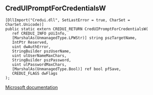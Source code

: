 ## CredUIPromptForCredentialsW

```
[DllImport("Credui.dll", SetLastError = true, CharSet = CharSet.Unicode)]
public static extern CREDUI_RETURN CredUIPromptForCredentialsW(
   ref CREDUI_INFO pUiInfo,
   [MarshalAs(UnmanagedType.LPWStr)] string pszTargetName,
   IntPtr Reserved,
   uint dwAuthError,
   StringBuilder pszUserName,
   uint ulUserNameMaxChars,
   StringBuilder pszPassword,
   uint ulPasswordMaxChars,
   [MarshalAs(UnmanagedType.Bool)] ref bool pfSave,
   CREDUI_FLAGS dwFlags
);
```

[Microsoft documentation](https://docs.microsoft.com/en-us/windows/win32/api/credui/nf-credui-creduipromptforcredentialsw)
